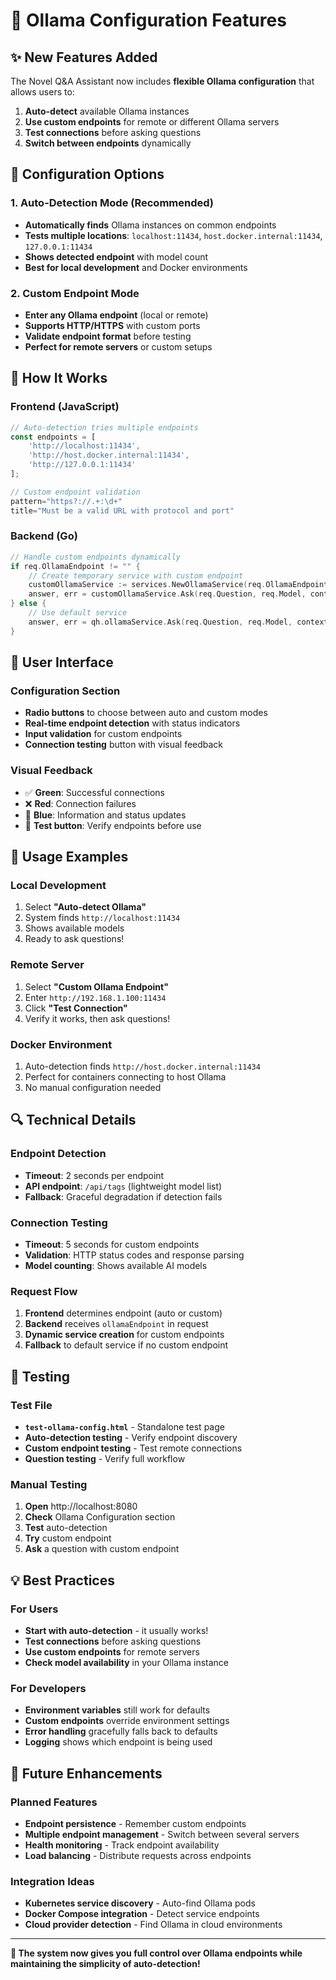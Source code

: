 # 🚀 Ollama Configuration Features

## ✨ **New Features Added**

The Novel Q&A Assistant now includes **flexible Ollama configuration** that allows users to:

1. **Auto-detect** available Ollama instances
2. **Use custom endpoints** for remote or different Ollama servers
3. **Test connections** before asking questions
4. **Switch between endpoints** dynamically

## 🎯 **Configuration Options**

### **1. Auto-Detection Mode (Recommended)**
- **Automatically finds** Ollama instances on common endpoints
- **Tests multiple locations**: `localhost:11434`, `host.docker.internal:11434`, `127.0.0.1:11434`
- **Shows detected endpoint** with model count
- **Best for local development** and Docker environments

### **2. Custom Endpoint Mode**
- **Enter any Ollama endpoint** (local or remote)
- **Supports HTTP/HTTPS** with custom ports
- **Validate endpoint format** before testing
- **Perfect for remote servers** or custom setups

## 🔧 **How It Works**

### **Frontend (JavaScript)**
```javascript
// Auto-detection tries multiple endpoints
const endpoints = [
    'http://localhost:11434',
    'http://host.docker.internal:11434', 
    'http://127.0.0.1:11434'
];

// Custom endpoint validation
pattern="https?://.+:\d+"
title="Must be a valid URL with protocol and port"
```

### **Backend (Go)**
```go
// Handle custom endpoints dynamically
if req.OllamaEndpoint != "" {
    // Create temporary service with custom endpoint
    customOllamaService := services.NewOllamaService(req.OllamaEndpoint)
    answer, err = customOllamaService.Ask(req.Question, req.Model, context)
} else {
    // Use default service
    answer, err = qh.ollamaService.Ask(req.Question, req.Model, context)
}
```

## 🎨 **User Interface**

### **Configuration Section**
- **Radio buttons** to choose between auto and custom modes
- **Real-time endpoint detection** with status indicators
- **Input validation** for custom endpoints
- **Connection testing** button with visual feedback

### **Visual Feedback**
- ✅ **Green**: Successful connections
- ❌ **Red**: Connection failures  
- 🔵 **Blue**: Information and status updates
- 🧪 **Test button**: Verify endpoints before use

## 🚀 **Usage Examples**

### **Local Development**
1. Select **"Auto-detect Ollama"**
2. System finds `http://localhost:11434`
3. Shows available models
4. Ready to ask questions!

### **Remote Server**
1. Select **"Custom Ollama Endpoint"**
2. Enter `http://192.168.1.100:11434`
3. Click **"Test Connection"**
4. Verify it works, then ask questions!

### **Docker Environment**
1. Auto-detection finds `http://host.docker.internal:11434`
2. Perfect for containers connecting to host Ollama
3. No manual configuration needed

## 🔍 **Technical Details**

### **Endpoint Detection**
- **Timeout**: 2 seconds per endpoint
- **API endpoint**: `/api/tags` (lightweight model list)
- **Fallback**: Graceful degradation if detection fails

### **Connection Testing**
- **Timeout**: 5 seconds for custom endpoints
- **Validation**: HTTP status codes and response parsing
- **Model counting**: Shows available AI models

### **Request Flow**
1. **Frontend** determines endpoint (auto or custom)
2. **Backend** receives `ollamaEndpoint` in request
3. **Dynamic service creation** for custom endpoints
4. **Fallback** to default service if no custom endpoint

## 🧪 **Testing**

### **Test File**
- **`test-ollama-config.html`** - Standalone test page
- **Auto-detection testing** - Verify endpoint discovery
- **Custom endpoint testing** - Test remote connections
- **Question testing** - Verify full workflow

### **Manual Testing**
1. **Open** http://localhost:8080
2. **Check** Ollama Configuration section
3. **Test** auto-detection
4. **Try** custom endpoint
5. **Ask** a question with custom endpoint

## 💡 **Best Practices**

### **For Users**
- **Start with auto-detection** - it usually works!
- **Test connections** before asking questions
- **Use custom endpoints** for remote servers
- **Check model availability** in your Ollama instance

### **For Developers**
- **Environment variables** still work for defaults
- **Custom endpoints** override environment settings
- **Error handling** gracefully falls back to defaults
- **Logging** shows which endpoint is being used

## 🔮 **Future Enhancements**

### **Planned Features**
- **Endpoint persistence** - Remember custom endpoints
- **Multiple endpoint management** - Switch between several servers
- **Health monitoring** - Track endpoint availability
- **Load balancing** - Distribute requests across endpoints

### **Integration Ideas**
- **Kubernetes service discovery** - Auto-find Ollama pods
- **Docker Compose integration** - Detect service endpoints
- **Cloud provider detection** - Find Ollama in cloud environments

---

**🎯 The system now gives you full control over Ollama endpoints while maintaining the simplicity of auto-detection!**

